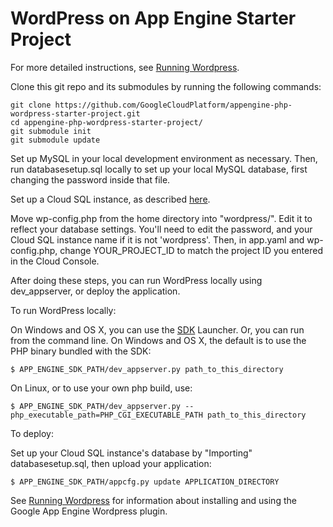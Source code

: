 # WordPress on App Engine Starter Project

For more detailed instructions, see [Running Wordpress](https://developers.google.com/appengine/articles/wordpress).

Clone this git repo and its submodules by running the following commands:
   
    git clone https://github.com/GoogleCloudPlatform/appengine-php-wordpress-starter-project.git
    cd appengine-php-wordpress-starter-project/
    git submodule init
    git submodule update

Set up MySQL in your local development environment as necessary. Then, run databasesetup.sql locally to set up your local MySQL database, first changing the password inside that file.

Set up a Cloud SQL instance, as described [here](https://developers.google.com/appengine/articles/wordpress#cloudsql).

Move wp-config.php from the home directory into "wordpress/".  Edit it to reflect your database settings.  You'll need to edit the password, and your Cloud SQL instance name if it is not 'wordpress'. Then, in app.yaml and wp-config.php, change YOUR_PROJECT_ID to match the project ID you entered in the Cloud Console.

After doing these steps, you can run WordPress locally using dev_appserver, or deploy the application.

To run WordPress locally:

On Windows and OS X, you can use the [SDK](https://developers.google.com/appengine/downloads#Google_App_Engine_SDK_for_PHP) Launcher.
Or, you can run from the command line.  On Windows and OS X, the default is to use the PHP binary bundled with the SDK:

    $ APP_ENGINE_SDK_PATH/dev_appserver.py path_to_this_directory

On Linux, or to use your own php build, use:

    $ APP_ENGINE_SDK_PATH/dev_appserver.py --php_executable_path=PHP_CGI_EXECUTABLE_PATH path_to_this_directory

To deploy:

Set up your Cloud SQL instance's database by "Importing" databasesetup.sql, then upload your application:

    $ APP_ENGINE_SDK_PATH/appcfg.py update APPLICATION_DIRECTORY

See [Running Wordpress](https://developers.google.com/appengine/articles/wordpress) for information about installing and using the Google App Engine Wordpress plugin.
